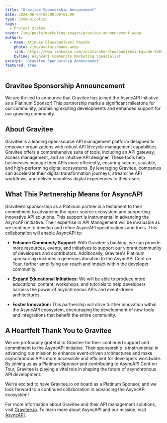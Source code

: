 ```yaml
---
title: "Gravitee Sponsorship Annoucement"
date: 2024-06-04T06:00:00+01:00
type: Communication
tags:
  - Project Status
cover: /img/posts/marketing-images/gravitee-announcement.webp
authors:
  - name: Atinuke Oluwabamikemi Kayode
    photo: /img/avatars/bami.webp
    link: https://www.linkedin.com/in/atinuke-oluwabamikemi-kayode-5b838b1b7/
    byline: AsyncAPI Community Marketing Speacialist
excerpt: 'Gravitee Sponsorship Annoucement'
featured: true
---
```


## Gravitee Sponsorship Announcement
We are thrilled to announce that Gravitee has joined the AsyncAPI Initiative as a Platinum Sponsor! This partnership marks a significant milestone for our community, promising exciting developments and enhanced support for our growing community.

## About Gravitee

Gravitee is a leading open-source API management platform designed to empower organizations with robust API lifecycle management capabilities. Gravitee offers a comprehensive suite of tools, including an API gateway, access management, and an intuitive API designer. These tools help businesses manage their APIs more efficiently, ensuring secure, scalable, and high-performing digital ecosystems. By leveraging Gravitee, companies can accelerate their digital transformation journeys, streamline API workflows, and deliver seamless digital experiences to their users.

## What This Partnership Means for AsyncAPI

Gravitee’s sponsorship as a Platinum partner is a testament to their commitment to advancing the open-source ecosystem and supporting innovative API solutions. This support is instrumental in advancing the AsyncAPI initiative. Their expertise in API Management will be invaluable as we continue to develop and refine AsyncAPI specifications and tools. This collaboration will enable AsyncAPI to:

  - **Enhance Community Support:** With Gravitee's backing, we can provide more resources, events, and initiatives to support our vibrant community of developers and contributors. Additionally, Gravitee's Platinum sponsorship includes a generous donation to the AsyncAPI Conf on Tour, further amplifying our reach and impact within the developer community.

  - **Expand Educational Initiatives:** We will be able to produce more educational content, workshops, and tutorials to help developers harness the power of asynchronous APIs and event-driven architectures.

  - **Foster Innovation:** This partnership will drive further innovation within the AsyncAPI ecosystem, encouraging the development of new tools and integrations that benefit the entire community.

  ## A Heartfelt Thank You to Gravitee

  We are profoundly grateful to Gravitee for their continued support and commitment to the AsyncAPI initiative. Their sponsorship is instrumental in advancing our mission to enhance event-driven architectures and make asynchronous APIs more accessible and efficient for developers worldwide. 
  By joining us as a Platinum Sponsor and contributing to AsyncAPI Conf on Tour, Gravitee is playing a vital role in shaping the future of asynchronous API development.

We're excited to have Gravitee.io on board as a Platinum Sponsor, and we look forward to a continued collaboration in advancing the AsyncAPI ecosystem!

For more information about Gravitee and their API management solutions, visit [Gravitee.io](https://www.gravitee.io/). To learn more about AsyncAPI and our mission, visit [AsyncAPI](https://www.asyncapi.com/en).
